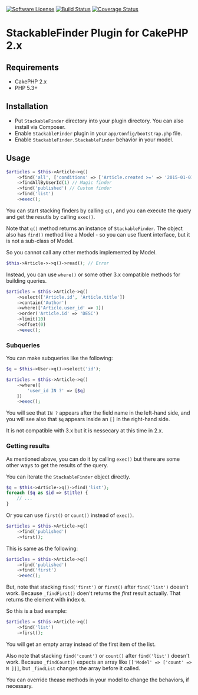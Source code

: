 [![Software License](https://img.shields.io/badge/license-MIT-brightgreen.svg?style=flat-square)](LICENSE.txt)
[![Build Status](https://img.shields.io/travis/chinpei215/cakephp-stackable-finder/master.svg?style=flat-square)](https://travis-ci.org/chinpei215/cakephp-stackable-finder) 
[![Coverage Status](https://img.shields.io/coveralls/chinpei215/cakephp-stackable-finder.svg?style=flat-square)](https://coveralls.io/r/chinpei215/cakephp-stackable-finder?branch=master) 

# StackableFinder Plugin for CakePHP 2.x

## Requirements

* CakePHP 2.x
* PHP 5.3+

## Installation

* Put `StackableFinder` directory into your plugin directory. You can also install via Composer.
* Enable `StackableFinder` plugin in your `app/Config/bootstrap.php` file.
* Enable `StackableFinder.StackableFinder` behavior in your model.

## Usage

```php
$articles = $this->Article->q()
	->find('all', ['conditions' => ['Article.created >=' => '2015-01-01']])
	->findAllByUserId(1) // Magic finder
	->find('published') // Custom finder
	->find('list')
	->exec();
```
You can start stacking finders by calling `q()`, and you can execute the query and get the resutls by calling `exec()`.

Note that `q()` method returns an instance of `StackableFinder`. The object also has `find()` method like a Model - so you can use fluent interface, but it is not a sub-class of Model.

So you cannot call any other methods implemented by Model.
```php
$this->Article->->q()->read(); // Error 
```
Instead, you can use `where()` or some other 3.x compatible methods for building queries.
```php
$articles = $this->Article->q()
	->select(['Article.id', 'Article.title'])
	->contain('Author')
	->where(['Article.user_id' => 1])
	->order('Article.id' => 'DESC')
	->limit(10)
	->offset(0)
	->exec();
```

### Subqueries

You can make subqueries like the following:
```php
$q = $this->User->q()->select('id');

$articles = $this->Article->q()
	->where([
		'user_id IN ?' => [$q]
	])
	->exec();
```

You will see that `IN ?` appears after the field name in the left-hand side, and you will see also that `$q` appears inside an `[]` in the right-hand side.

It is not compatible with 3.x but it is nessecary at this time in 2.x.

### Getting results

As mentioned above, you can do it by calling `exec()` but there are some other ways to get the results of the query.

You can iterate the `StackableFinder` object directly.
```php
$q = $this->Article->q()->find('list');
foreach ($q as $id => $title) {
	// ...
}
```
Or you can use `first()` or `count()` instead of `exec()`.
```php
$articles = $this->Article->q()
	->find('published')
	->first();
```
This is same as the following:
```php
$articles = $this->Article->q()
	->find('published')
	->find('first')
	->exec();
```

But, note that stacking `find('first')` or `first()` after `find('list')` doesn't work.
Because `_findFirst()` doen't returns the _first_ result actually. That returns the element with index `0`.

So this is a bad example:
```php
$articles = $this->Article->q()
	->find('list')
	->first();
```
You will get an empty array instead of the first item of the list.

Also note that stacking `find('count')` or `count()` after `find('list')` doesn't work.
Because `_findCount()` expects an array like `[['Model' => ['count' => N ]]]`, but `_findList` changes the array before it called. 

You can override thease methods in your model to change the behaviors, if necessary.
